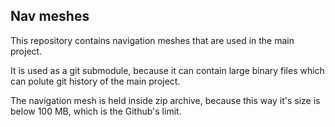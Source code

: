 
## Nav meshes

This repository contains navigation meshes that are used in the main project.

It is used as a git submodule, because it can contain large binary files which can polute git history of the main project.

The navigation mesh is held inside zip archive, because this way it's size is below 100 MB, which is the Github's limit.

